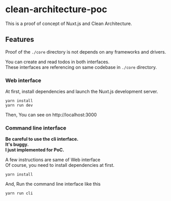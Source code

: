 # clean-architecture-poc
This is a proof of concept of Nuxt.js and Clean Architecture.

## Features
Proof of the `./core` directory is not depends on any frameworks and drivers.

You can create and read todos in both interfaces.  
These interfaces are referencing on same codebase in `./core` directory.

### Web interface
At first, install dependencies and launch the Nuxt.js development server.
```
yarn install
yarn run dev
```

Then, You can see on http://localhost:3000

### Command line interface
**Be careful to use the cli interface.  
It's buggy.  
I just implemented for PoC.**

A few instructions are same of Web interface  
Of course, you need to install dependencies at first.
```
yarn install
```

And, Run the command line interface like this
```
yarn run cli
```
